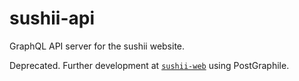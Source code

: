 # sushii-api

GraphQL API server for the sushii website.

Deprecated. Further development at
[`sushii-web`](https://github.com/sushiibot/sushii-web) using PostGraphile.

